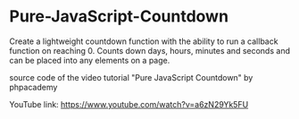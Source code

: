 # Pure-JavaScript-Countdown
Create a lightweight countdown function with the ability to run a callback function on reaching 0. Counts down days, hours, minutes and seconds and can be placed into any elements on a page.

source code of the video tutorial "Pure JavaScript Countdown" by phpacademy

YouTube link:
https://www.youtube.com/watch?v=a6zN29Yk5FU
